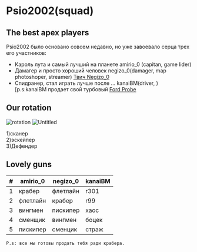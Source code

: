 # Psio2002(squad)
## The best apex players

Psio2002 было основано совсем недавно, но уже завоевало серца трех его участников:
- Кароль лута и самый лучший на планете amirio_0 (capitan, game lider) 
- Дамагер и просто хороший человек negizo_0(damager, map photoshoper, streamer) [Твич Negizo_0](https://www.twitch.tv/negizo_0)
- Спидранер, стал играть лучше после ... kanaiBM(driver, )   
[p.s:kanaiBM продает свой турбовый [Ford Probe](https://www.mashina.kg/details/ford-probe-61b4c5548937c724452850)

## Our rotation
![rotation](https://lh5.googleusercontent.com/6sKVPEc8SYY3ZFXOr1lLG29DOEzthAD24JFy6hu22WZZVEbHqcXh257_8g1MO61vjJ5hykQU12dxubputrzmmJFgM5j72pGrxbQg4q6mcJ5vvKuxYGFjLyvEGIned1lxsg=w1280)
![Untitled](https://user-images.githubusercontent.com/97883299/150636193-b2e13b5a-d9de-4753-8d94-a9c7d7e8f71c.jpg)

1)сканер <br/>
2)эскейпер<br/>
3)Дефендер

## Lovely guns


| # | amirio_0 | negizo_0 | kanaiBM |
| - | ------ | ------ | ------ |
|1| крабер | флетлайн | r301 |
|2| флетлайн | крабер | r99 |
|3| вингмен | пискипер | хаос |
|4| сменщик | вингмен | боцек |
|5| пискипер | сменцик | страж |
    P.s: все мы готовы продать тебя ради крабера.

